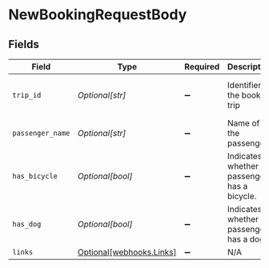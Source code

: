 # NewBookingRequestBody


## Fields

| Field                                                      | Type                                                       | Required                                                   | Description                                                | Example                                                    |
| ---------------------------------------------------------- | ---------------------------------------------------------- | ---------------------------------------------------------- | ---------------------------------------------------------- | ---------------------------------------------------------- |
| `trip_id`                                                  | *Optional[str]*                                            | :heavy_minus_sign:                                         | Identifier of the booked trip                              | 4f4e4e1-c824-4d63-b37a-d8d698862f1d                        |
| `passenger_name`                                           | *Optional[str]*                                            | :heavy_minus_sign:                                         | Name of the passenger                                      | John Doe                                                   |
| `has_bicycle`                                              | *Optional[bool]*                                           | :heavy_minus_sign:                                         | Indicates whether the passenger has a bicycle.             |                                                            |
| `has_dog`                                                  | *Optional[bool]*                                           | :heavy_minus_sign:                                         | Indicates whether the passenger has a dog.                 |                                                            |
| `links`                                                    | [Optional[webhooks.Links]](../../models/webhooks/links.md) | :heavy_minus_sign:                                         | N/A                                                        |                                                            |